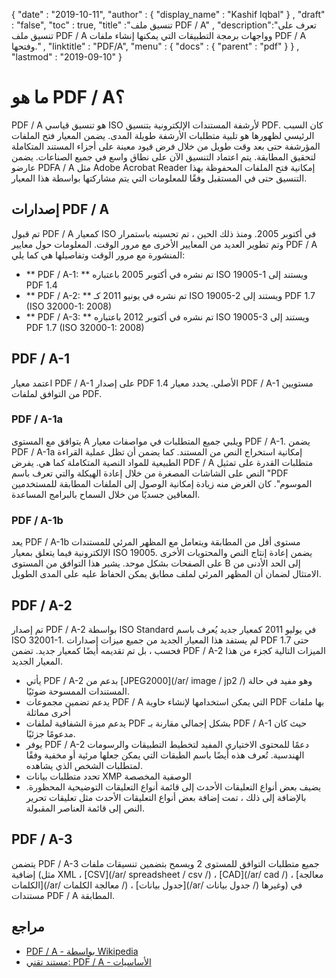 {
  "date" : "2019-10-11",
  "author" : {
    "display_name" : "Kashif Iqbal"
} ,
  "draft" : "false",
  "toc" : true,
  "title" :"تنسيق ملف PDF / A" ,
  "description":"تعرف على تنسيق ملف PDF / A وواجهات برمجة التطبيقات التي يمكنها إنشاء ملفات PDF / A وفتحها." ,
  "linktitle" : "PDF/A",
  "menu" : {
    "docs" : {
      "parent" : "pdf"
}
} ,
  "lastmod" : "2019-09-10"
}

# ما هو PDF / A؟ #

PDF / A هو تنسيق قياسي ISO لأرشفة المستندات الإلكترونية بتنسيق PDF. كان السبب الرئيسي لظهورها هو تلبية متطلبات الأرشفة طويلة المدى. يضمن المعيار فتح الملفات المؤرشفة حتى بعد وقت طويل من خلال فرض قيود معينة على أجزاء المستند المتكاملة لتحقيق المطابقة. يتم اعتماد التنسيق الآن على نطاق واسع في جميع الصناعات. يضمن عارضو PDFA / A مثل Adobe Acrobat Reader إمكانية فتح الملفات المحفوظة بهذا التنسيق حتى في المستقبل وفقًا للمعلومات التي يتم مشاركتها بواسطة هذا المعيار.

## إصدارات PDF / A ##

تم قبول PDF / A كمعيار ISO في أكتوبر 2005. ومنذ ذلك الحين ، تم تحسينه باستمرار وتم تطوير العديد من المعايير الأخرى مع مرور الوقت. المعلومات حول معايير PDF / A المنشورة مع مرور الوقت وتفاصيلها هي كما يلي:

* ** PDF / A-1: ** تم نشره في أكتوبر 2005 باعتباره ISO 19005-1 ويستند إلى PDF 1.4
* ** PDF / A-2: ** تم نشره في يونيو 2011 كـ ISO 19005-2 ويستند إلى PDF 1.7 (ISO 32000-1: 2008)
* ** PDF / A-3: ** تم نشره في أكتوبر 2012 باعتباره ISO 19005-3 ويستند إلى PDF 1.7 (ISO 32000-1: 2008)

## PDF / A-1 ##

اعتمد معيار PDF / A-1 على إصدار PDF 1.4 الأصلي. يحدد معيار PDF / A-1 مستويين من التوافق لملفات PDF.

### PDF / A-1a ###

يتوافق مع المستوى A ويلبي جميع المتطلبات في مواصفات معيار PDF / A-1. يضمن PDF / A-1a إمكانية استخراج النص من المستند. كما يضمن أن تظل عملية القراءة الطبيعية للمواد النصية المتكاملة كما هي. يفرض PDF / A متطلبات القدرة على تمثيل النص على الشاشات المصغرة من خلال إعادة الهيكلة والتي تعرف باسم "PDF الموسوم". كان الغرض منه زيادة إمكانية الوصول إلى الملفات المطابقة للمستخدمين المعاقين جسديًا من خلال السماح بالبرامج المساعدة.

### PDF / A-1b ###

يعد PDF / A-1b مستوى أقل من المطابقة ويتعامل مع المظهر المرئي للمستندات الإلكترونية فيما يتعلق بمعيار ISO 19005. يضمن إعادة إنتاج النص والمحتويات الأخرى على الصفحات بشكل موحد. يشير هذا التوافق من المستوى B إلى الحد الأدنى من الامتثال لضمان أن المظهر المرئي لملف مطابق يمكن الحفاظ عليه على المدى الطويل.

## PDF / A-2 ##

تم إصدار PDF / A-2 بواسطة ISO Standard في يوليو 2011 كمعيار جديد يُعرف باسم ISO 32001-1. لم يستفد هذا المعيار الجديد من جميع ميزات إصدارات PDF حتى 1.7 فحسب ، بل تم تقديمه أيضًا كمعيار جديد. تضمن PDF / A-2 الميزات التالية كجزء من هذا المعيار الجديد.

* يأتي PDF / A-2 بدعم من [JPEG2000](/ar/ image / jp2 /) وهو مفيد في حالة المستندات الممسوحة ضوئيًا.
* يدعم تضمين مجموعات PDF / A التي يمكن استخدامها لإنشاء حاوية PDF بها ملفات أخرى مماثلة
* يدعم ميزة الشفافية لملفات PDF بشكل إجمالي مقارنة بـ PDF / A-1 حيث كان مدعومًا جزئيًا.
* يوفر PDF / A-2 دعمًا للمحتوى الاختياري المفيد لتخطيط التطبيقات والرسومات الهندسية. تُعرف هذه أيضًا باسم الطبقات التي يمكن جعلها مرئية أو مخفية وفقًا لمتطلبات الشخص الذي يشاهده.
* تحدد متطلبات بيانات XMP الوصفية المخصصة
* يضيف بعض أنواع التعليقات الأحدث إلى قائمة أنواع التعليقات التوضيحية المحظورة. بالإضافة إلى ذلك ، تمت إضافة بعض أنواع التعليقات الأحدث مثل تعليقات تحرير النص إلى قائمة العناصر المقبولة.

## PDF / A-3 ##

يتضمن PDF / A-3 جميع متطلبات التوافق للمستوى 2 ويسمح بتضمين تنسيقات ملفات إضافية (مثل XML ، [CSV](/ar/ spreadsheet / csv /) ، [CAD](/ar/ cad /) ، [معالجة الكلمات](/ar/ معالجة الكلمات /) ، [جدول بيانات](/ar/ جدول بيانات /) وغيرها) في مستندات PDF / A المطابقة.

## مراجع ##

* [PDF / A - بواسطة Wikipedia](https://en.wikipedia.org/wiki/PDF/A)
* [مستند تقني: PDF / A - الأساسيات](http://www.pdf-tools.com/public/downloads/whitepapers/whitepaper-pdfa.pdf)

